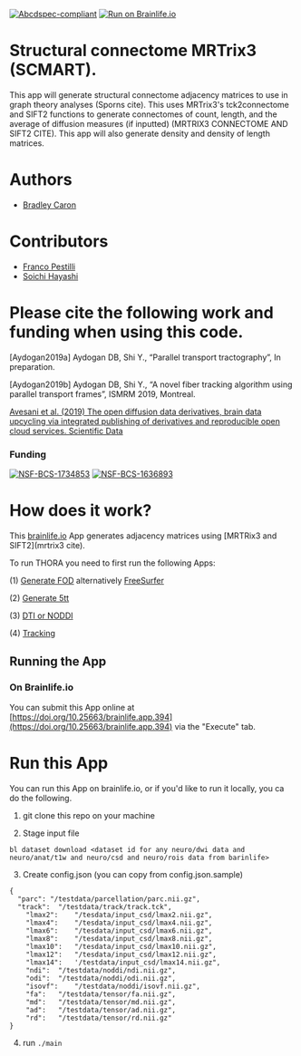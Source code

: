[![Abcdspec-compliant](https://img.shields.io/badge/ABCD_Spec-v1.1-green.svg)](https://github.com/brain-life/abcd-spec)
[![Run on Brainlife.io](https://img.shields.io/badge/Brainlife-brainlife.app.394-blue.svg)](https://doi.org/10.25663/brainlife.app.394)

# Structural connectome MRTrix3 (SCMART).

This app will generate structural connectome adjacency matrices to use in graph theory analyses (Sporns cite). This uses MRTrix3's tck2connectome and SIFT2 functions to generate connectomes of count, length, and the average of diffusion measures (if inputted) (MRTRIX3 CONNECTOME AND SIFT2 CITE). This app will also generate density and density of length matrices. 

# Authors
- [Bradley Caron](bacaron@iu.edu)

# Contributors
- [Franco Pestilli](pestilli@utexas.edu)
- [Soichi Hayashi](hayashis@iu.edu)

# Please cite the following work and funding when using this code.

[Aydogan2019a]	Aydogan DB, Shi Y., “Parallel transport tractography”, In preparation.

[Aydogan2019b]	Aydogan DB, Shi Y., “A novel fiber tracking algorithm using parallel transport frames”, ISMRM 2019, Montreal.

[Avesani et al. (2019) The open diffusion data derivatives, brain data upcycling via integrated publishing of derivatives and reproducible open cloud services. Scientific Data](https://doi.org/10.1038/s41597-019-0073-y)

### Funding 
[![NSF-BCS-1734853](https://img.shields.io/badge/NSF_BCS-1734853-blue.svg)](https://nsf.gov/awardsearch/showAward?AWD_ID=1734853)
[![NSF-BCS-1636893](https://img.shields.io/badge/NSF_BCS-1636893-blue.svg)](https://nsf.gov/awardsearch/showAward?AWD_ID=1636893)


# How does it work?

This [brainlife.io](brainlife.io/apps) App generates adjacency matrices using [MRTRix3 and SIFT2](mrtrix3 cite). 

To run THORA you need to first run the following Apps: 

  (1) [Generate FOD](https://doi.org/10.25663/bl.app.49) alternatively [FreeSurfer](https://doi.org/10.25663/bl.app.0) 

  (2) [Generate 5tt](https://doi.org/10.25663/brainlife.app.222) 
  
  (3) [DTI or NODDI](https://doi.org/10.25663/bl.app.23)
  
  (4) [Tracking]()

## Running the App 

### On Brainlife.io

You can submit this App online at [https://doi.org/10.25663/brainlife.app.394](https://doi.org/10.25663/brainlife.app.394) via the "Execute" tab.

# Run this App

You can run this App on brainlife.io, or if you'd like to run it locally, you ca do the following.

1) git clone this repo on your machine

2) Stage input file

```
bl dataset download <dataset id for any neuro/dwi data and neuro/anat/t1w and neuro/csd and neuro/rois data from barinlife>
```

3) Create config.json (you can copy from config.json.sample)

```
{
  "parc": "/testdata/parcellation/parc.nii.gz",
  "track":  "/testdata/track/track.tck",
	"lmax2":	"/tesdata/input_csd/lmax2.nii.gz",
	"lmax4":	"/tesdata/input_csd/lmax4.nii.gz",
	"lmax6":	"/tesdata/input_csd/lmax6.nii.gz",
	"lmax8":	"/tesdata/input_csd/lmax8.nii.gz",
	"lmax10":	"/tesdata/input_csd/lmax10.nii.gz",
	"lmax12":	"/tesdata/input_csd/lmax12.nii.gz",
	"lmax14":	'/testdata/input_csd/lmax14.nii.gz",
	"ndi":	"/testdata/noddi/ndi.nii.gz",
	"odi":	"/testdata/noddi/odi.nii.gz",
	"isovf":	"/testdata/noddi/isovf.nii.gz",
	"fa":	"/testdata/tensor/fa.nii.gz",
	"md":	"/testdata/tensor/md.nii.gz",
	"ad":	"/testdata/tensor/ad.nii.gz",
	"rd":	"/testdata/tensor/rd.nii.gz"
}
```

4) run `./main`
